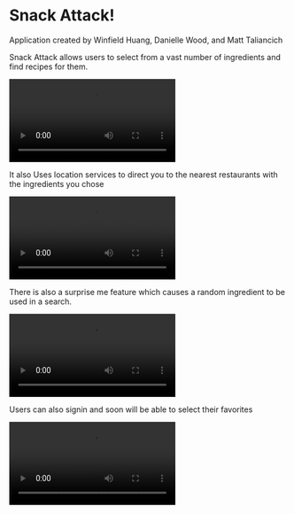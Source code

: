 # Snack Attack!
Application created by Winfield Huang, Danielle Wood, and Matt Taliancich

Snack Attack allows users to select from a vast number of ingredients and find recipes for them.

![input-ingredients](assets/images/input-ingredients.webm?raw=true "input-ingredients")

It also Uses location services to direct you to the nearest restaurants with the ingredients you chose

![location-service](assets/images/location-service.webm?raw=true "location-service")

There is also a surprise me feature which causes a random ingredient to be used in a search.

![surprise](assets/images/surprise.webm?raw=true "surprise")

Users can also signin and soon will be able to select their favorites

![sign-in](assets/images/sign-in.webm?raw=true "sign-in")